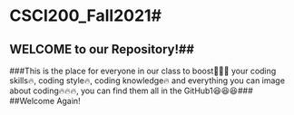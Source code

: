 # CSCI200_Fall2021#
## WELCOME to our Repository!##
###This is the place for everyone in our class to boost🚀🚀🚀 your coding skills🔥, coding style🔥, coding knowledge🔥 and everything you can image about coding🔥🔥🔥, you can find them all in the GitHub1😆😆😆###
##Welcome Again!
